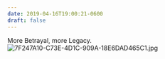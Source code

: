 ```yaml
---
date: 2019-04-16T19:00:21-0600
draft: false
---
```


More Betrayal, more Legacy. ![7F247A10-C73E-4D1C-909A-18E6DAD465C1.jpg](http://ianwhitney.micro.blog/uploads/2019/59eb9979e1.jpg)

